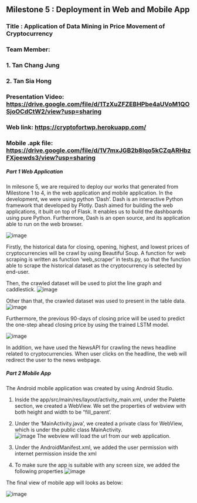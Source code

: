 ## Milestone 5 : Deployment in Web and Mobile App  

### Title : Application of Data Mining in Price Movement of Cryptocurrency

### Team Member: 
### 1. Tan Chang Jung
### 2. Tan Sia Hong

### Presentation Video: https://drive.google.com/file/d/1TzXuZFZEBHPbe4aUVoM1QOSjoOCdCtW2/view?usp=sharing

### Web link: https://cryptofortwp.herokuapp.com/

### Mobile .apk file: https://drive.google.com/file/d/1V7mxJGB2b8lqo5kCZqARHbzFXjeewds3/view?usp=sharing

##### Part 1 Web Application 
In milesone 5, we are required to deploy our works that generated from Milestone 1 to 4, in the web application and mobile application. In the development, we were using python ‘Dash’. Dash is an interactive Python framework that developed by Plotly. Dash aimed for building the web applications, it built on top of Flask. It enables us to build the dashboards using pure Python. Furthermore, Dash is an open source, and its application able to run on the web browser. 

![image](https://user-images.githubusercontent.com/55917583/85195253-72c4df00-b303-11ea-9110-42838cd952d3.png)

Firstly, the historical data for closing, opening, highest, and lowest prices of cryptocurrencies will be crawl by using Beautiful Soup. A function for web scraping is written as function ‘web_scraper’ in tests.py, so that the function able to scrape the historical dataset as the cryptocurrency is selected by end-user.

Then, the crawled dataset will be used to plot the line graph and caddlestick. 
![image](https://user-images.githubusercontent.com/55917583/85195273-98ea7f00-b303-11ea-9228-a8949af05f42.png)

Other than that, the crawled dataset was used to present in the table data. 
![image](https://user-images.githubusercontent.com/55917583/85195305-d8b16680-b303-11ea-9f1d-3a49e350f8a3.png)

Furthermore, the previous 90-days of closing price will be used to predict the one-step ahead closing price by using the trained LSTM model. 

![image](https://user-images.githubusercontent.com/55917583/85195318-e961dc80-b303-11ea-9e3c-3679a29c6dda.png)

In addition, we have used the NewsAPI for crawling the news headline related to cryptocurrencies. When user clicks on the headline, the web will redirect the user to the news webpage.  
 
##### Part 2 Mobile App 
The Android mobile application was created by using Android Studio.  

1. Inside the app/src/main/res/layout/activity_main.xml, under the Palette section, we created a WebView. We set the properties of webview with both height and width to be “fill_parent’. 

2. Under the ‘MainActivity.java’, we created a private class for WebView, which is under the public class MainActivity.  
![image](https://user-images.githubusercontent.com/55917583/85195335-0696ab00-b304-11ea-9e4e-24e786f2051b.png)
The webview will load the url from our web application. 

3. Under the AndroidManifest.xml, we added the user permission with internet permission inside the xml
<uses-permission android:name="android.permission.INTERNET"></uses-permission> 

4. To make sure the app is suitable with any screen size, we added the following properties
![image](https://user-images.githubusercontent.com/55917583/85195348-2af28780-b304-11ea-96fe-c3db7206f80e.png)

The final view of mobile app will looks as below:

![image](https://user-images.githubusercontent.com/55917583/85195359-3940a380-b304-11ea-953a-b6bb8d1bbb2b.png)

